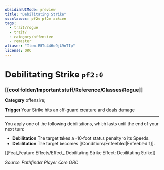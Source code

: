```yaml
---
obsidianUIMode: preview
title: "Debilitating Strike"
cssclasses: pf2e,pf2e-action
tags:
  - trait/rogue
  - trait/
  - category/offensive
  - remaster
aliases: "Item.RHTu446o9j89nTIp"
license: ORC
---
```

# Debilitating Strike `pf2:0`

### [[cool folder/Important stuff/Reference/Classes/Rogue]]

**Category** offensive; 




**Trigger** Your Strike hits an off-guard creature and deals damage

* * *

You apply one of the following debilitations, which lasts until the end of your next turn:

*   **Debilitation** The target takes a -10-foot status penalty to its Speeds.
*   **Debilitation** The target becomes [[Conditions/Enfeebled|Enfeebled 1]].

[[Feat_Feature Effects/Effect_ Debilitating Strike|Effect: Debilitating Strike]]

*Source: Pathfinder Player Core*
*ORC*